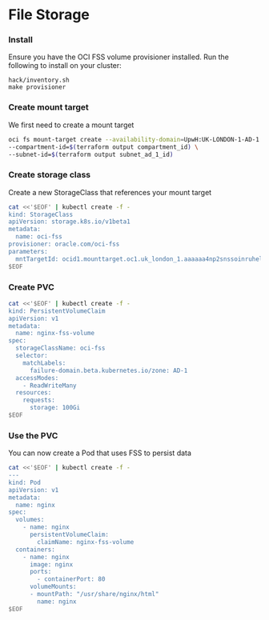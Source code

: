 # File Storage

### Install

Ensure you have the OCI FSS volume provisioner installed. Run the following to install on your cluster:

```
hack/inventory.sh
make provisioner
```

### Create mount target

We first need to create a mount target

```sh
oci fs mount-target create --availability-domain=UpwH:UK-LONDON-1-AD-1 \
--compartment-id=$(terraform output compartment_id) \
--subnet-id=$(terraform output subnet_ad_1_id)
```

### Create storage class 

Create a new StorageClass that references your mount target

```sh
cat <<'$EOF' | kubectl create -f -
kind: StorageClass
apiVersion: storage.k8s.io/v1beta1
metadata:
  name: oci-fss
provisioner: oracle.com/oci-fss
parameters:
  mntTargetId: ocid1.mounttarget.oc1.uk_london_1.aaaaaa4np2snssoinruhellqojxwiotvnmwwy33omrxw4ljrfvqwiljr
$EOF
```

### Create PVC

```sh
cat <<'$EOF' | kubectl create -f -
kind: PersistentVolumeClaim
apiVersion: v1
metadata:
  name: nginx-fss-volume
spec:
  storageClassName: oci-fss
  selector:
    matchLabels:
      failure-domain.beta.kubernetes.io/zone: AD-1
  accessModes:
    - ReadWriteMany
  resources:
    requests:
      storage: 100Gi
$EOF
```


### Use the PVC

You can now create a Pod that uses FSS to persist data

```sh
cat <<'$EOF' | kubectl create -f -
---
kind: Pod
apiVersion: v1
metadata:
  name: nginx
spec:
  volumes:
    - name: nginx
      persistentVolumeClaim:
        claimName: nginx-fss-volume
  containers:
    - name: nginx
      image: nginx
      ports:
        - containerPort: 80
      volumeMounts:
      - mountPath: "/usr/share/nginx/html"
        name: nginx
$EOF
```
